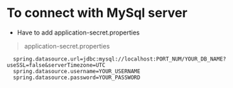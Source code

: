 # To connect with MySql server
* Have to add application-secret.properties
> application-secret.properties
```
  spring.datasource.url=jdbc:mysql://localhost:PORT_NUM/YOUR_DB_NAME?useSSL=false&serverTimezone=UTC
  spring.datasource.username=YOUR_USERNAME
  spring.datasource.password=YOUR_PASSWORD

